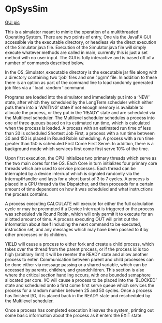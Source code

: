 # OpSysSim


[GUI pic](./gui-pic.png)

This is a simulator meant to mimic the operation of a multithreaded Operating System. There are two points of entry,
One via the JavaFX GUI accessible via the executable directory, or headless via the direct execution of the Simulator.java file. Execution of the Simulator.java file will simply execute whatever methods are called in main, currently this is just a set method with no user input. The GUI is fully interactive and is based off of a number of commands described below. 


In the OS_Simulator_executable directory is
the executable jar file along with a directory containing two ‘.job’ files and one ‘.pgrm’ file. In
addition to these there is an option as part of the command line to load randomly generated
job files via a ‘ load <number>.random ‘ command.


Programs are loaded into the simulator and immediately put into a ‘NEW’ state, after
which they scheduled by the LongTerm scheduler which either puts them into a ‘WAITING’
state if not enough memory is available to allocate the process, or they put in the ‘READY’ state
and are scheduled via the Multilevel scheduler. The Multilevel scheduler schedules a process
into one of three queues based on its estimated run time, which is calculated when the process
is loaded. A process with an estimated run time of less than 30 is scheduled Shortest Job First, a
process with a run time between 30 and 150 is placed in Round Robin scheduling. A process
with a run time greater than 150 is scheduled First Come First Serve. In addition, there is a
background mode which services first come first serve 10% of the time.


Upon first execution, the CPU initializes two primary threads which serve as the two
main cores for the OS. Each Core in turn initializes four primary core threads which are used to
service processes. Each thread can be interrupted by a device interrupt which is signaled
randomly via the InterruptHandler and lasts for a short burst of 3 to 7 cycles. A process is
placed in a CPU thread via the Dispatcher, and then proceeds for a certain amount of time
dependent on how it was scheduled and what instructions the process contains.


A process executing CALCULATE will execute for either the full calculation cycle or may
be preempted if a Device Interrupt is triggered or the process was scheduled via Round Robin,
which will only permit it to execute for an allotted amount of time.
A process executing OUT will print out the information about itself including the next
command to be executed, instruction set, and any messages which may have been passed to it
by other processes or its children.


YIELD will cause a process to either fork and create a child process, which takes over the
thread from the parent process, or if the process id is too high (arbitrary limit) it will be reenter
the READY state and allow another process to enter. Communication between parent and child
processes can be done either via message passing or a shared variable, which can be accessed
by parents, children, and grandchildren. This section is also where the critical section handling
occurs, with one bounded semaphore allocated per core.
I/O will cause a process to be placed into the ‘BLOCKED’ state and scheduled onto a first
come first serve queue which services the process for a random number between 25 and 50
cycles. Once a process has finished I/O, it is placed back in the READY state and rescheduled by
the Multilevel scheduler.


Once a process has completed execution it leaves the system, printing out some basic
information about the process as it enters the EXIT state.
